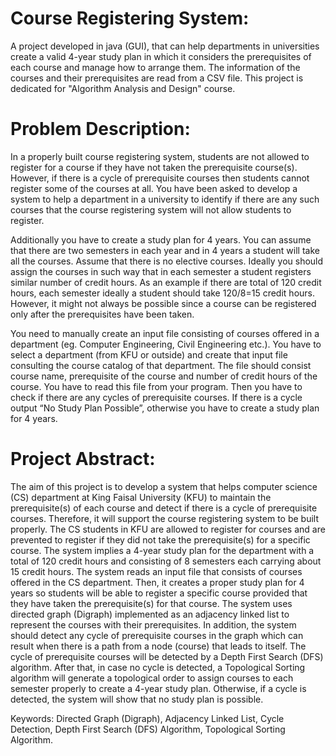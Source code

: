 # Course Registering System:
A project developed in java (GUI), that can help departments in universities create a valid 4-year study plan in which it considers the prerequisites of each course and manage how to arrange them. The information of the courses and their prerequisites are read from a CSV file. This project is dedicated for "Algorithm Analysis and Design" course.

# Problem Description:
In a properly built course registering system, students are not allowed to register for a course if they have not taken the prerequisite course(s). However, if there is a cycle of prerequisite courses then students cannot register some of the courses at all. You have been asked to develop a system to help a department in a university to identify if there are any such courses that the course registering system will not allow students to register. 

Additionally you have to create a study plan for 4 years. You can assume that there are two semesters in each year and in 4 years a student will take all the courses.  Assume that there is no elective courses. Ideally you should assign the courses in such way that in each semester a student registers similar number of credit hours. As an example if there are total of 120 credit hours, each semester ideally a student should take 120/8=15 credit hours. However, it might not always be possible since a course can be registered only after the prerequisites have been taken.

You need to manually create an input file consisting of courses offered in a department (eg. Computer Engineering, Civil Engineering etc.). You have to select a department (from KFU or outside) and create that input file consulting the course catalog of that department. The file should consist course name, prerequisite of the course and number of credit hours of the course. You have to read this file from your program. Then you have to check if there are any cycles of prerequisite courses. If there is a cycle output “No Study Plan Possible”, otherwise you have to create a study plan for 4 years.


# Project Abstract:
The aim of this project is to develop a system that helps computer science (CS) department at King Faisal University (KFU) to maintain the prerequisite(s) of each course and detect if there is a cycle of prerequisite courses. Therefore, it will support the course registering system to be built properly. The CS students in KFU are allowed to register for courses and are prevented to register if they did not take the prerequisite(s) for a specific course. ‏The system implies a 4-year study plan for the department with a total of 120 credit hours and consisting of 8 semesters each carrying about 15 credit hours. ‏The system reads an input file that consists of courses offered in the CS department. Then, it creates a proper study plan for 4 years so students will be able to register a specific course provided that they have taken the prerequisite(s) for that course. ‏The system uses directed graph (Digraph) implemented as an adjacency linked list to represent the courses with their prerequisites. In addition, the system should detect any cycle of prerequisite courses in the graph which can result when there is a path from a node (course) that leads to itself. The cycle of prerequisite courses will be detected by a Depth First Search (DFS) algorithm. After that, in case no cycle is detected, a Topological Sorting algorithm will generate a topological order to assign courses to each semester properly to create a 4-year study plan. Otherwise, if a cycle is detected, the system will show that no study plan is possible.

Keywords: Directed Graph (Digraph), Adjacency Linked List, Cycle Detection,
Depth First Search (DFS) Algorithm, Topological Sorting Algorithm.

 

